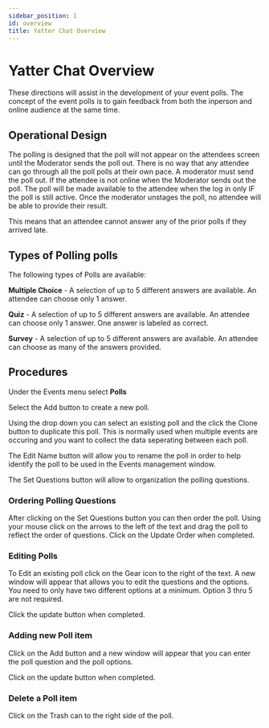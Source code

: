 ```yaml
---
sidebar_position: 1
id: overview
title: Yatter Chat Overview
---
```


# Yatter Chat Overview

These directions will assist in the development of your event polls.  The concept of the event polls is to gain feedback from both the inperson and online audience at the same time.

## Operational Design

The polling is designed that the poll will not appear on the attendees screen until the Moderator sends the poll out. There is no way that any attendee can go through all the poll polls at their own pace. A moderator must send the poll out.  If the attendee is not online when the Moderator sends out the poll. The poll will be made available to the attendee when the log in only IF the poll is still active.  Once the moderator unstages the poll, no attendee will be able to provide their result. 

This means that an attendee cannot answer any of the prior polls if they arrived late.

## Types of Polling polls

The following types of Polls are available:

**Multiple Choice** - A selection of up to 5 different answers are available. An attendee can choose only 1 answer.

**Quiz** - A selection of up to 5 different answers are available. An attendee can choose only 1 answer. One answer is labeled as correct.

**Survey** - A selection of up to 5 different answers are available. An attendee can choose as many of the answers provided.

## Procedures

Under the Events menu select **Polls**

Select the Add button to create a new poll.

Using the drop down you can select an existing poll and the click the Clone button to duplicate this poll. This is normally used when multiple events are occuring and you want to collect the data seperating between each poll.

The Edit Name button will allow you to rename the poll in order to help identify the poll to be used in the Events management window.

The Set Questions button will allow to organization the polling questions.

### Ordering Polling Questions

After clicking on the Set Questions button you can then order the poll.  Using your mouse click on the arrows to the left of the text and drag the poll to reflect the order of questions.  Click on the Update Order when completed.

### Editing Polls

To Edit an existing poll click on the Gear icon to the right of the text. A new window will appear that allows you to edit the questions and the options. You need to only have two different options at a minimum. Option 3 thru 5 are not required.

Click the update button when completed.

### Adding new Poll item

Click on the Add button and a new window will appear that you can enter the poll question and the poll options.

Click on the update button when completed.

### Delete a Poll item

Click on the Trash can to the right side of the poll.

